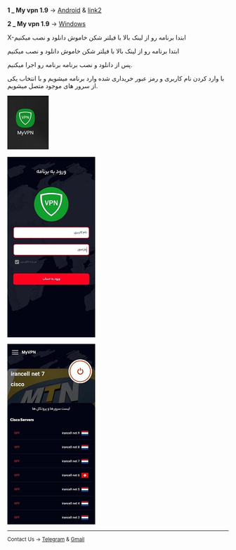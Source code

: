 
<head>
 <meta charset="utf-8">
</head>

 **1 _ My vpn 1.9** → [Android](https://uplnk.com/f/134a0565/my_vpn_1.9.0.apk) & [link2](https://www.mediafire.com/file/tkjuj75v8gh8s5q/MY+VPN+1.9.0.apk/file)

 **2 _ My vpn 1.9** → [Windows](http://uplnk.com/f/f99ba404/my_vpn.windows.zip)

 X-ابتدا برنامه رو از لینک بالا با فیلتر شکن خاموش دانلود و نصب میکنیم


ابتدا برنامه رو از لینک بالا با فیلتر شکن خاموش دانلود و نصب میکنیم

پس از دانلود و نصب برنامه برنامه رو اجرا میکنیم.

با وارد کردن نام کاربری و رمز عبور خریداری شده وارد برنامه میشویم و با انتخاب یکی از سرور های موجود متصل میشویم.

![alt text](myvpn/my1.jpg "Title")<small>

![alt text](myvpn/my2.jpg "Title")

![alt text](myvpn/my3.jpg "Title")


________________________________________

Contact Us → [Telegram](http://t.me/fastfixgsm) & [Gmail](mailto:gfix4600@gmail.com)   
